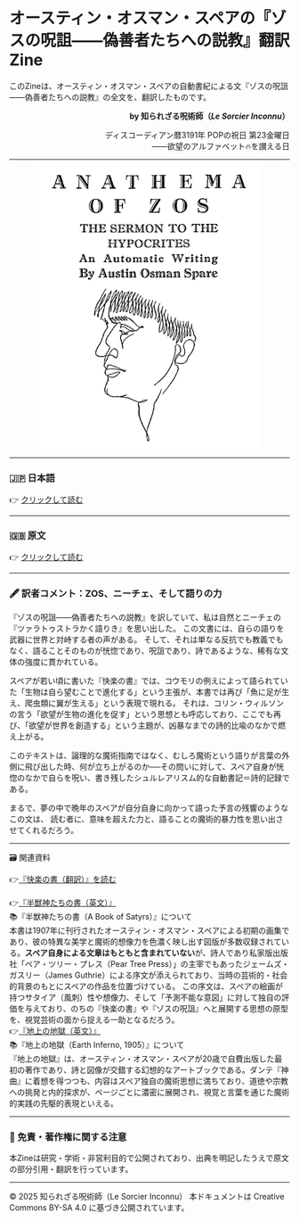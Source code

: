 # オースティン・オスマン・スペアの『ゾスの呪詛――偽善者たちへの説教』翻訳Zine

このZineは、オースティン・オスマン・スペアの自動書紀による文『ゾスの呪詛――偽善者たちへの説教』の全文を、翻訳したものです。

<div align="right">

**by 知られざる呪術師（*Le Sorcier Inconnu*）**  

ディスコーディアン暦3191年 POPの祝日 第23金曜日  
――欲望のアルファベット🔥を讃える日  

</div>

---
<div align="center">
 <img src="Anathema_of_Zos1.png" width="400">
</div>

---

### 🇯🇵 日本語


👉 [クリックして読む](Anathema_of_Zos_J.md)

---

### 🇬🇧 原文

👉 [クリックして読む](Anathema_of_Zos_E.md)

---

### 🖋️ 訳者コメント：ZOS、ニーチェ、そして語りの力

『ゾスの呪詛――偽善者たちへの説教』を訳していて、私は自然とニーチェの『ツァラトゥストラかく語りき』を思い出した。
この文書には、自らの語りを武器に世界と対峙する者の声がある。
そして、それは単なる反抗でも教義でもなく、語ることそのものが恍惚であり、呪詛であり、詩であるような、稀有な文体の強度に貫かれている。

スペアが若い頃に書いた『快楽の書』では、コウモリの例えによって語られていた「生物は自ら望むことで進化する」という主張が、本書では再び「魚に足が生え、爬虫類に翼が生える」という表現で現れる。
それは、コリン・ウィルソンの言う「欲望が生物の進化を促す」という思想とも呼応しており、ここでも再び、「欲望が世界を創造する」という主題が、凶暴なまでの詩的比喩のなかで燃え上がる。

このテキストは、論理的な魔術指南ではなく、むしろ魔術という語りが言葉の外側に飛び出した時、何が立ち上がるのか──その問いに対して、スペア自身が恍惚のなかで自らを呪い、書き残したシュルレアリスム的な自動書記＝詩的記録である。

まるで、夢の中で晩年のスペアが自分自身に向かって語った予言の残響のようなこの文は、
読む者に、意味を超えた力と、語ることの魔術的暴力性を思い出させてくれるだろう。

---

🗃 関連資料

👉[『快楽の書（翻訳）』を読む](https://github.com/ravensgate-tux/book_of_pleasure/blob/main/README.md) 
<br>
<br>
👉[『半獣神たちの書（英文）』](AustinOsmanSpare-ABookOfSatyrs-ocr.pdf)
<br>
📚『半獣神たちの書（A Book of Satyrs）』について<br>
本書は1907年に刊行されたオースティン・オスマン・スペアによる初期の画集であり、彼の特異な美学と魔術的想像力を色濃く映し出す図版が多数収録されている。**スペア自身による文章はもともと含まれていない**が、詩人であり私家版出版社「ペア・ツリー・プレス（Pear Tree Press）」の主宰でもあったジェームズ・ガスリー（James Guthrie）による序文が添えられており、当時の芸術的・社会的背景のもとにスペアの作品を位置づけている。
この序文は、スペアの絵画が持つサタイア（風刺）性や想像力、そして「予測不能な意図」に対して独自の評価を与えており、のちの『快楽の書』や『ゾスの呪詛』へと展開する思想の原型を、視覚芸術の面から捉える一助となるだろう。
<br>
👉[『地上の地獄（英文）』](37355088-Austin-Osman-Spare-Earth-Inferno-1905-ocr.pdf)
<br>
📚『地上の地獄（Earth Inferno, 1905）』について<br>
『地上の地獄』は、オースティン・オスマン・スペアが20歳で自費出版した最初の著作であり、詩と図像が交錯する幻想的なアートブックである。ダンテ『神曲』に着想を得つつも、内容はスペア独自の魔術思想に満ちており、道徳や宗教への挑発と内的探求が、ページごとに濃密に展開され、視覚と言葉を通じた魔術的実践の先駆的表現といえる。

---

### 🔖 免責・著作権に関する注意

本Zineは研究・学術・非営利目的で公開されており、出典を明記したうえで原文の部分引用・翻訳を行っています。

----

© 2025 知られざる呪術師（Le Sorcier Inconnu）
本ドキュメントは Creative Commons BY-SA 4.0 に基づき公開されています。

